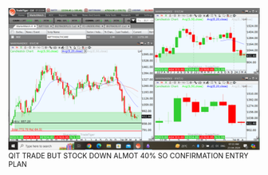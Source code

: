 ![](_attachments/Pasted%20image%2020240423072249.png)
QIT TRADE BUT STOCK DOWN ALMOT 40% SO CONFIRMATION ENTRY PLAN
